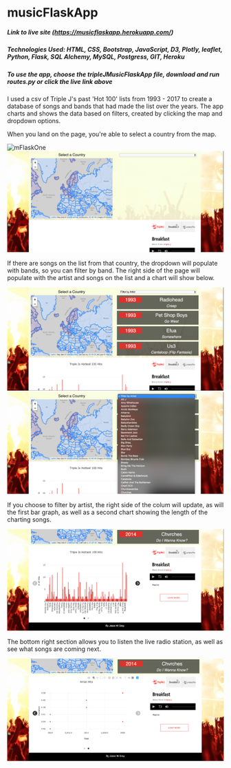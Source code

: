 # musicFlaskApp
##### Link to live site (https://musicflaskapp.herokuapp.com/)
##### Technologies Used: HTML, CSS, Bootstrap, JavaScript, D3, Plotly, leaflet, Python, Flask, SQL Alchemy, MySQL, Postgress, GIT, Heroku
##### To use the app, choose the tripleJMusicFlaskApp file, download and run routes.py or click the live link above


I used a csv of Triple J's past 'Hot 100' lists from 1993 - 2017 to create a database of songs and bands that had made the list over the years. The app charts and shows the data based on filters, created by clicking the map and dropdown options.

When you land on the page, you're able to select a country from the map. 

![mFlaskOne](mFlaskReadmePics/mFlaskOne.png)
![mFlaskTwo](mFlaskReadmePics/mFlaskTwo.png)

If there are songs on the list from that country, the dropdown will populate with bands, so you can filter by band. The right side of the page will populate with the artist and songs on the list and a chart will show below.

![mFlaskThree](mFlaskReadmePics/mFlaskThree.png)
![mFlaskFour](mFlaskReadmePics/mFlaskFour.png)

If you choose to filter by artist, the right side of the colum will update, as will the first bar graph, as well as a second chart showing the length of the charting songs.

![mFlaskFive](mFlaskReadmePics/mFlaskFive.png)

The bottom right section allows you to listen the live radio station, as well as see what songs are coming next.

![mFlaskSix](mFlaskReadmePics/mFlaskSix.png)
